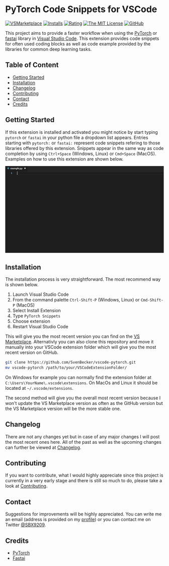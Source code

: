 # PyTorch Code Snippets for VSCode

[![VSMarketplace](https://vsmarketplacebadge.apphb.com/version-short/SBSnippets.pytorch-snippets.svg)](https://marketplace.visualstudio.com/items?itemName=SBSnippets.pytorch-snippets)
[![Installs](https://vsmarketplacebadge.apphb.com/installs/SBSnippets.pytorch-snippets.svg)](https://marketplace.visualstudio.com/items?itemName=SBSnippets.pytorch-snippets)
[![Rating](https://vsmarketplacebadge.apphb.com/rating-short/SBSnippets.pytorch-snippets.svg)](https://marketplace.visualstudio.com/items?itemName=SBSnippets.pytorch-snippets)
[![The MIT License](https://img.shields.io/badge/license-MIT-orange.svg)](LICENSE.md)
[![GitHub](https://img.shields.io/badge/github-v0.1.0-blue.svg)](https://github.com/SvenBecker/vscode-pytorch/releases)

This project aims to provide a faster workflow when using the [PyTorch](https://github.com/pytorch/pytorch) or [fastai](https://github.com/fastai/fastai) library in [Visual Studio Code](https://code.visualstudio.com/).
This extension provides code snippets for often used coding blocks as well as code example provided by the libraries for common deep learning tasks.

## Table of Content

* [Getting Started](#usage)
* [Installation](#installation)
* [Changelog](#changelog)
* [Contributing](#contributing)
* [Contact](#contact)
* [Credits](#credits)

## <a name="usage" > </a> Getting Started

If this extension is installed and activated you might notice by start typing `pytorch` or `fastai` in your python file a dropdown
list appears. Entries starting with `pytorch:` or `fastai:` represent code snippets refering to those libraries offered by this extension.
Snippets appear in the same way as code completion by using `Ctrl+Space` (Windows, Linux) or `Cmd+Space` (MacOS). Examples on how to use
this extension are shown below.

![Preview](images/preview.gif)

## <a name="installation" > </a> Installation

The installation process is very straightforward. The most recommend way is shown below.

1. Launch Visual Studio Code
2. From the command palette `Ctrl-Shift-P` (Windows, Linux) or `Cmd-Shift-P` (MacOS)
3. Select Install Extension
4. Type `PyTorch Snippets`
5. Choose extension
6. Restart Visual Studio Code

This will give you the most recent version you can find on the [VS Marketplace](https://marketplace.visualstudio.com/vscode).
Alternativly you can also clone this repository and move it manually into your VSCode extension folder which will give you
the most recent version on GitHub.

```sh
git clone https://github.com/SvenBecker/vscode-pytorch.git
mv vscode-pytorch /path/to/your/VSCodeExtensionFolder/
```

On Windows for example you can normally find the extension folder at `C:\Users\YourName\.vscode\extensions`. On MacOs and Linux it should be
located at `~/.vscode/extensions`.

<aside class="notice">
The second method will give you the overall most recent version because I won't update the VS Marketplace version as often
as the GitHub version but the VS Marketplace version will be the more stable one.
</aside>

## <a name="changelog" > </a> Changelog

There are not any changes yet but in case of any major changes I will post the most recent ones here.
All of the past as well as the upcoming changes can further be viewed at [Changelog](CHANGELOG.md).

## <a name="contributing" > </a> Contributing

If you want to contribute, what I would highly appreciate since this project is currently in a very early stage
and there is still so much to do, please take a look at [Contributing](CONTRIBUTING.md).

## <a name="contact" > </a> Contact

Suggestions for improvements will be highly appreciated.
You can write me an email (address is provided on my [profile](https://github.com/SvenBecker)) or you can
contact me on Twitter [@SBX9209](https://twitter.com/SBX9209).

## <a name="credits" > </a> Credits

* [PyTorch](https://pytorch.org/)
* [Fastai](https://www.fast.ai/)